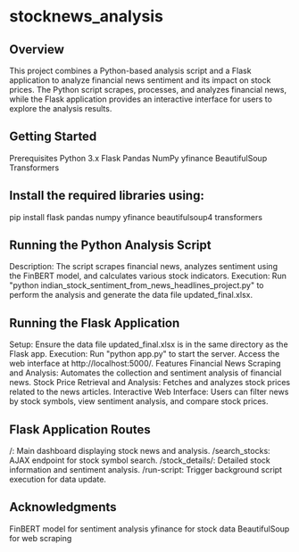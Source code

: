 # stocknews_analysis

## Overview
This project combines a Python-based analysis script and a Flask application to analyze financial news sentiment and its impact on stock prices. The Python script scrapes, processes, and analyzes financial news, while the Flask application provides an interactive interface for users to explore the analysis results.

## Getting Started
Prerequisites
Python 3.x
Flask
Pandas
NumPy
yfinance
BeautifulSoup
Transformers


## Install the required libraries using:
pip install flask pandas numpy yfinance beautifulsoup4 transformers


## Running the Python Analysis Script
Description: The script scrapes financial news, analyzes sentiment using the FinBERT model, and calculates various stock indicators.
Execution: Run "python indian_stock_sentiment_from_news_headlines_project.py" to perform the analysis and generate the data file updated_final.xlsx.

## Running the Flask Application
Setup: Ensure the data file updated_final.xlsx is in the same directory as the Flask app.
Execution: Run "python app.py" to start the server. Access the web interface at http://localhost:5000/.
Features
Financial News Scraping and Analysis: Automates the collection and sentiment analysis of financial news.
Stock Price Retrieval and Analysis: Fetches and analyzes stock prices related to the news articles.
Interactive Web Interface: Users can filter news by stock symbols, view sentiment analysis, and compare stock prices.

## Flask Application Routes
/: Main dashboard displaying stock news and analysis.
/search_stocks: AJAX endpoint for stock symbol search.
/stock_details/<symbol>: Detailed stock information and sentiment analysis.
/run-script: Trigger background script execution for data update.

## Acknowledgments
FinBERT model for sentiment analysis
yfinance for stock data
BeautifulSoup for web scraping
